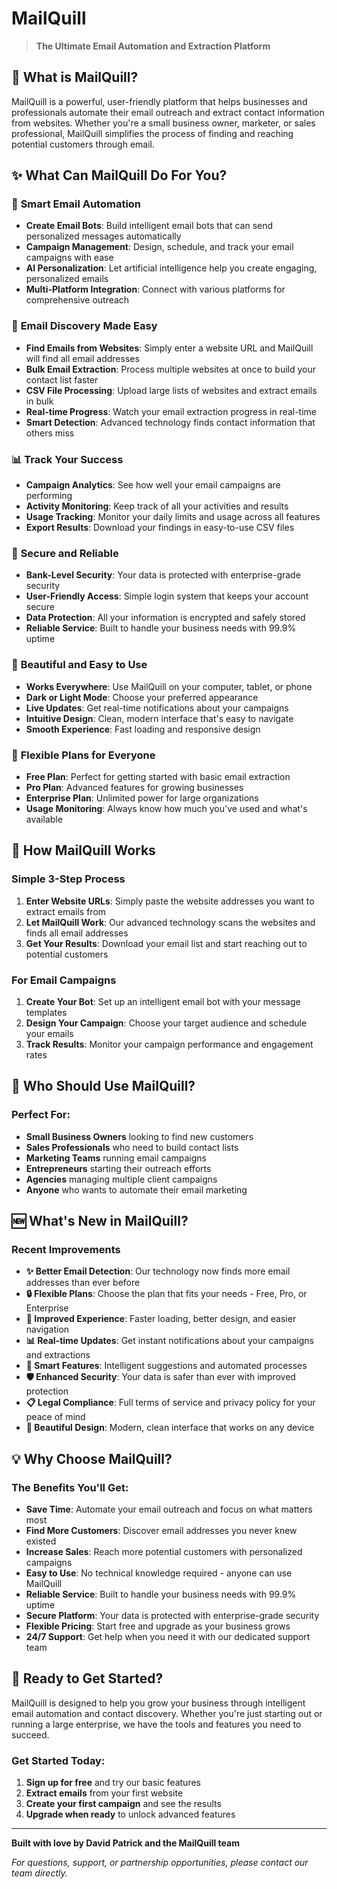 # MailQuill

> **The Ultimate Email Automation and Extraction Platform**

## 🎯 What is MailQuill?

MailQuill is a powerful, user-friendly platform that helps businesses and professionals automate their email outreach and extract contact information from websites. Whether you're a small business owner, marketer, or sales professional, MailQuill simplifies the process of finding and reaching potential customers through email.

## ✨ What Can MailQuill Do For You?

### 🤖 **Smart Email Automation**
- **Create Email Bots**: Build intelligent email bots that can send personalized messages automatically
- **Campaign Management**: Design, schedule, and track your email campaigns with ease
- **AI Personalization**: Let artificial intelligence help you create engaging, personalized emails
- **Multi-Platform Integration**: Connect with various platforms for comprehensive outreach

### 📧 **Email Discovery Made Easy**
- **Find Emails from Websites**: Simply enter a website URL and MailQuill will find all email addresses
- **Bulk Email Extraction**: Process multiple websites at once to build your contact list faster
- **CSV File Processing**: Upload large lists of websites and extract emails in bulk
- **Real-time Progress**: Watch your email extraction progress in real-time
- **Smart Detection**: Advanced technology finds contact information that others miss

### 📊 **Track Your Success**
- **Campaign Analytics**: See how well your email campaigns are performing
- **Activity Monitoring**: Keep track of all your activities and results
- **Usage Tracking**: Monitor your daily limits and usage across all features
- **Export Results**: Download your findings in easy-to-use CSV files

### 🔐 **Secure and Reliable**
- **Bank-Level Security**: Your data is protected with enterprise-grade security
- **User-Friendly Access**: Simple login system that keeps your account secure
- **Data Protection**: All your information is encrypted and safely stored
- **Reliable Service**: Built to handle your business needs with 99.9% uptime

### 🎨 **Beautiful and Easy to Use**
- **Works Everywhere**: Use MailQuill on your computer, tablet, or phone
- **Dark or Light Mode**: Choose your preferred appearance
- **Live Updates**: Get real-time notifications about your campaigns
- **Intuitive Design**: Clean, modern interface that's easy to navigate
- **Smooth Experience**: Fast loading and responsive design

### 📱 **Flexible Plans for Everyone**
- **Free Plan**: Perfect for getting started with basic email extraction
- **Pro Plan**: Advanced features for growing businesses
- **Enterprise Plan**: Unlimited power for large organizations
- **Usage Monitoring**: Always know how much you've used and what's available

## 🚀 How MailQuill Works

### Simple 3-Step Process

1. **Enter Website URLs**: Simply paste the website addresses you want to extract emails from
2. **Let MailQuill Work**: Our advanced technology scans the websites and finds all email addresses
3. **Get Your Results**: Download your email list and start reaching out to potential customers

### For Email Campaigns

1. **Create Your Bot**: Set up an intelligent email bot with your message templates
2. **Design Your Campaign**: Choose your target audience and schedule your emails
3. **Track Results**: Monitor your campaign performance and engagement rates

## 💼 Who Should Use MailQuill?

### Perfect For:
- **Small Business Owners** looking to find new customers
- **Sales Professionals** who need to build contact lists
- **Marketing Teams** running email campaigns
- **Entrepreneurs** starting their outreach efforts
- **Agencies** managing multiple client campaigns
- **Anyone** who wants to automate their email marketing

## 🆕 What's New in MailQuill?

### Recent Improvements
- **✨ Better Email Detection**: Our technology now finds more email addresses than ever before
- **🔒 Flexible Plans**: Choose the plan that fits your needs - Free, Pro, or Enterprise
- **📱 Improved Experience**: Faster loading, better design, and easier navigation
- **📊 Real-time Updates**: Get instant notifications about your campaigns and extractions
- **🎯 Smart Features**: Intelligent suggestions and automated processes
- **🛡️ Enhanced Security**: Your data is safer than ever with improved protection
- **📋 Legal Compliance**: Full terms of service and privacy policy for your peace of mind
- **🎨 Beautiful Design**: Modern, clean interface that works on any device

## 💡 Why Choose MailQuill?

### The Benefits You'll Get:
- **Save Time**: Automate your email outreach and focus on what matters most
- **Find More Customers**: Discover email addresses you never knew existed
- **Increase Sales**: Reach more potential customers with personalized campaigns
- **Easy to Use**: No technical knowledge required - anyone can use MailQuill
- **Reliable Service**: Built to handle your business needs with 99.9% uptime
- **Secure Platform**: Your data is protected with enterprise-grade security
- **Flexible Pricing**: Start free and upgrade as your business grows
- **24/7 Support**: Get help when you need it with our dedicated support team

## 🎯 Ready to Get Started?

MailQuill is designed to help you grow your business through intelligent email automation and contact discovery. Whether you're just starting out or running a large enterprise, we have the tools and features you need to succeed.

### Get Started Today:
1. **Sign up for free** and try our basic features
2. **Extract emails** from your first website
3. **Create your first campaign** and see the results
4. **Upgrade when ready** to unlock advanced features

---

**Built with love by David Patrick and the MailQuill team**

*For questions, support, or partnership opportunities, please contact our team directly.*
